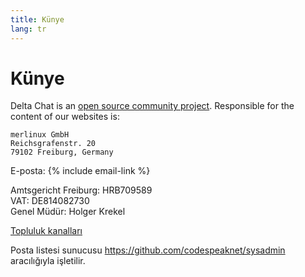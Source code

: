 ```yaml
---
title: Künye
lang: tr
---
```


# Künye

Delta Chat is an [open source community project](https://github.com/deltachat). Responsible for the content of our websites is:

    merlinux GmbH
    Reichsgrafenstr. 20
    79102 Freiburg, Germany

E-posta: {% include email-link %}

Amtsgericht Freiburg: HRB709589  
VAT: DE814082730  
Genel Müdür: Holger Krekel

[Topluluk kanalları](contribute)

Posta listesi sunucusu <https://github.com/codespeaknet/sysadmin> aracılığıyla işletilir.
